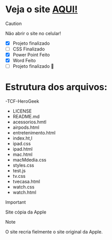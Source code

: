# Veja o site [AQUI!](https://arthurbarcelos1.github.io/TCF-HeroGeek/)

> [!CAUTION]
> Não abrir o site no celular!

- [x] Projeto finalizado
- [ ] CSS Finalizado
- [x] Power Point Feito
- [x] Word Feito
- [ ] Projeto finalizado :tada:

# Estrutura dos arquivos:

-TCF-HeroGeek
  - LICENSE
  - README.md
  - acessorios.hmtl
  - airpods.html
  - entretenimento.html
  - index.ht,l
  - ipad.css
  - ipad.html
  - mac.html
  - macMdedia.css
  - styles.css
  - test.js
  - tv.css
  - tvecasa.html
  - watch.css
  - watch.html

 > [!IMPORTANT]
> Site cópia da Apple

> [!NOTE]
> O site recria fielmente o site original da Apple.
    
